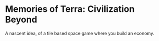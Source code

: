 # Memories of Terra: Civilization Beyond
 A nascent idea, of a tile based space game where you build an economy.
